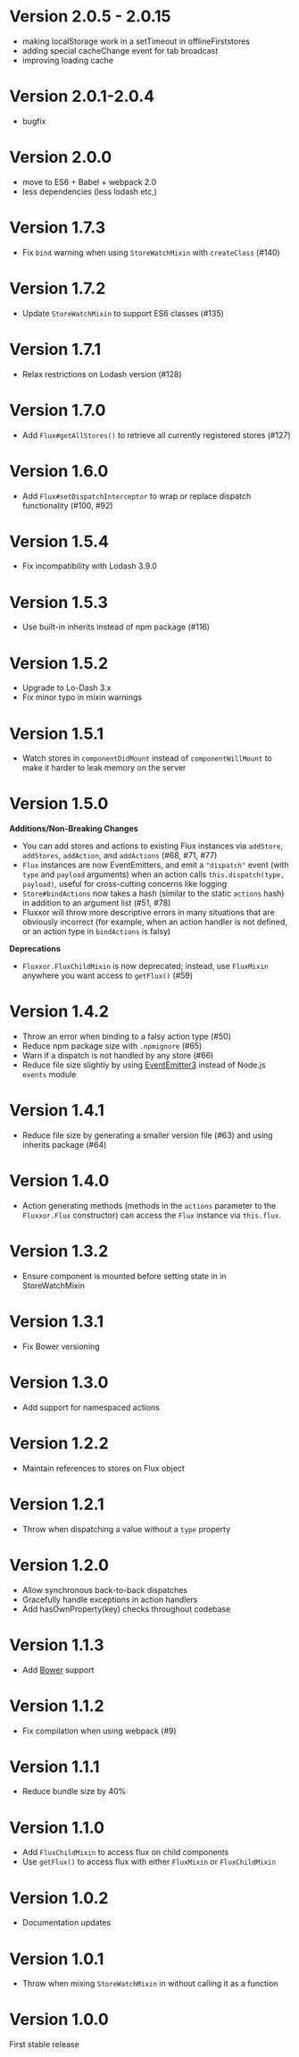 Version 2.0.5 - 2.0.15
=============
* making localStorage work in a setTimeout in offlineFirststores
* adding special cacheChange event for tab broadcast
* improving loading cache

Version 2.0.1-2.0.4
=============
* bugfix

Version 2.0.0
=============

* move to ES6 + Babel + webpack 2.0
* less dependencies (less lodash etc,)

Version 1.7.3
=============

* Fix `bind` warning when using `StoreWatchMixin` with `createClass` (#140)

Version 1.7.2
=============

* Update `StoreWatchMixin` to support ES6 classes (#135)

Version 1.7.1
=============

* Relax restrictions on Lodash version (#128)

Version 1.7.0
=============

* Add `Flux#getAllStores()` to retrieve all currently registered stores (#127)

Version 1.6.0
=============

* Add `Flux#setDispatchInterceptor` to wrap or replace dispatch functionality (#100, #92)

Version 1.5.4
=============

* Fix incompatibility with Lodash 3.9.0

Version 1.5.3
=============

* Use built-in inherits instead of npm package (#116)

Version 1.5.2
=============

* Upgrade to Lo-Dash 3.x
* Fix minor typo in mixin warnings

Version 1.5.1
=============

* Watch stores in `componentDidMount` instead of `componentWillMount` to make it harder to leak memory on the server

Version 1.5.0
=============

**Additions/Non-Breaking Changes**

* You can add stores and actions to existing Flux instances via `addStore`, `addStores`, `addAction`, and `addActions` (#68, #71, #77)
* `Flux` instances are now EventEmitters, and emit a `"dispatch"` event (with `type` and `payload` arguments) when an action calls `this.dispatch(type, payload)`, useful for cross-cutting concerns like logging
* `Store#bindActions` now takes a hash (similar to the static `actions` hash) in addition to an argument list (#51, #78)
* Fluxxor will throw more descriptive errors in many situations that are obviously incorrect (for example, when an action handler is not defined, or an action type in `bindActions` is falsy)

**Deprecations**

* `Fluxxor.FluxChildMixin` is now deprecated; instead, use `FluxMixin` anywhere you want access to `getFlux()` (#59)

Version 1.4.2
=============

* Throw an error when binding to a falsy action type (#50)
* Reduce npm package size with `.npmignore` (#65)
* Warn if a dispatch is not handled by any store (#66)
* Reduce file size slightly by using [EventEmitter3](https://github.com/3rd-Eden/EventEmitter3) instead of Node.js `events` module

Version 1.4.1
=============

* Reduce file size by generating a smaller version file (#63) and using inherits package (#64)

Version 1.4.0
=============

* Action generating methods (methods in the `actions` parameter to the `Fluxxor.Flux` constructor) can access the `Flux` instance via `this.flux`.

Version 1.3.2
=============

* Ensure component is mounted before setting state in in StoreWatchMixin

Version 1.3.1
=============

* Fix Bower versioning

Version 1.3.0
=============

* Add support for namespaced actions

Version 1.2.2
=============

* Maintain references to stores on Flux object

Version 1.2.1
=============

* Throw when dispatching a value without a `type` property

Version 1.2.0
=============

* Allow synchronous back-to-back dispatches
* Gracefully handle exceptions in action handlers
* Add hasOwnProperty(key) checks throughout codebase

Version 1.1.3
=============

* Add [Bower](http://bower.io/) support

Version 1.1.2
=============

* Fix compilation when using webpack (#9)

Version 1.1.1
=============

* Reduce bundle size by 40%

Version 1.1.0
=============

* Add `FluxChildMixin` to access flux on child components
* Use `getFlux()` to access flux with either `FluxMixin` or `FluxChildMixin`

Version 1.0.2
=============

* Documentation updates

Version 1.0.1
=============

* Throw when mixing `StoreWatchMixin` in without calling it as a function

Version 1.0.0
=============

First stable release
